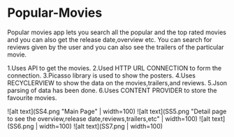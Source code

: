 # Popular-Movies
Popular movies app lets you search all the popular and  the top rated movies and you can also get the release date,overview etc.
You can search for reviews given by the user and you can also see the trailers of the particular movie.



1.Uses API to get the movies.
2.Used HTTP URL CONNECTION  to form the connection.
3.Picasso library is used to show the posters.
4.Uses RECYCLERVIEW to show the data on the movies,trailers,and reviews.
5.Json parsing of data has been done.
6.Uses CONTENT PROVIDER to store the favourite movies.


![alt text](SS4.png "Main Page" | width=100) ![alt text](SS5.png "Detail page to see the overview,release date,reviews,trailers,etc" | width=100)
![alt text](SS6.png | width=100) ![alt text](SS7.png | width=100)

